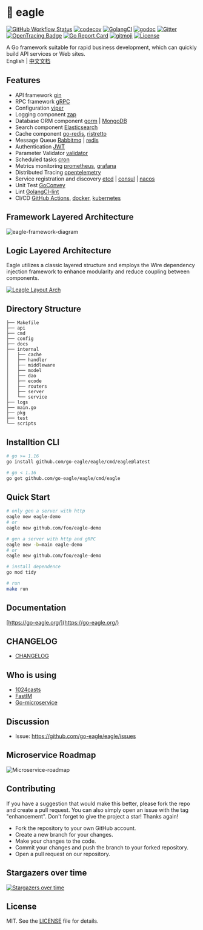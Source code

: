 # 🦅 eagle

 [![GitHub Workflow Status](https://img.shields.io/github/actions/workflow/status/go-eagle/eagle/test.yml?branch=master&style=flat-square)](https://github.com/go-eagle/eagle)
 [![codecov](https://codecov.io/gh/go-eagle/eagle/branch/master/graph/badge.svg)](https://codecov.io/gh/go-eagle/eagle)
 [![GolangCI](https://golangci.com/badges/github.com/golangci/golangci-lint.svg)](https://golangci.com)
 [![godoc](https://godoc.org/github.com/go-eagle/eagle?status.svg)](https://godoc.org/github.com/go-eagle/eagle)
 [![Gitter](https://badges.gitter.im/go-eagle/eagle.svg)](https://gitter.im/go-eagle/eagle?utm_source=badge&utm_medium=badge&utm_campaign=pr-badge)
 <a href="http://opentracing.io"><img src="https://img.shields.io/badge/OpenTracing-enabled-blue.svg" alt="OpenTracing Badge"></a>
 [![Go Report Card](https://goreportcard.com/badge/github.com/go-eagle/eagle)](https://goreportcard.com/report/github.com/go-eagle/eagle)
 [![gitmoji](https://img.shields.io/badge/gitmoji-%20%F0%9F%98%9C%20%F0%9F%98%8D-FFDD67.svg?style=flat-square)](https://github.com/carloscuesta/gitmoji)
 [![License](https://img.shields.io/github/license/go-eagle/eagle?style=flat-square)](/LICENSE)

A Go framework suitable for rapid business development, which can quickly build API services or Web sites.   
English | [中文文档](https://github.com/go-eagle/eagle/blob/master/README_ZH.md)

## Features

- API framework [gin](https://github.com/gin-gonic/gin) 
- RPC framework [gRPC](https://github.com/grpc/grpc-go)
- Configuration [viper](https://github.com/spf13/viper)
- Logging component [zap](https://github.com/uber-go/zap)
- Database ORM component [gorm](https://github.com/go-gorm/gorm) | [MongoDB](https://github.com/mongodb/mongo-go-driver)
- Search component [Elasticsearch](https://github.com/elastic/go-elasticsearch)
- Cache component [go-redis](https://github.com/go-redis/redis), [ristretto](https://github.com/dgraph-io/ristretto)
- Message Queue [Rabbitmq](https://github.com/rabbitmq/amqp091-go) | [redis](https://github.com/hibiken/asynq)
- Authentication [JWT](https://jwt.io/) 
- Parameter Validator [validator](https://github.com/go-playground/validator)
- Scheduled tasks [cron](https://github.com/robfig/cron)
- Metrics monitoring [prometheus](https://github.com/prometheus/client_golang/prometheus), [grafana](https://github.com/grafana/grafana)
- Distributed Tracing [opentelemetry](https://github.com/open-telemetry/opentelemetry-go)
- Service registration and discovery [etcd](https://github.com/etcd-io/etcd) | [consul](https://github.com/hashicorp/consul) | [nacos](https://github.com/alibaba/nacos)
- Unit Test [GoConvey](http://goconvey.co/)
- Lint [GolangCI-lint](https://golangci.com/)
- CI/CD [GitHub Actions](https://github.com/actions), [docker](https://www.docker.com/), [kubernetes](https://github.com/kubernetes/kubernetes)

## Framework Layered Architecture
![eagle-framework-diagram](https://github.com/go-eagle/eagle/assets/3043638/cd05f6d5-058c-4ab0-87ee-47148e0c68aa)

## Logic Layered Architecture

Eagle utilizes a classic layered structure and employs the Wire dependency injection framework to enhance modularity and reduce coupling between components.

[![Leagle Layout Arch](https://raw.githubusercontent.com/go-eagle/eagle/master/docs/images/eagle-layout-arch.png)](https://starchart.cc/go-eagle/eagle)

## Directory Structure

```shell
├── Makefile                     
├── api                          
├── cmd                          
├── config                       
├── docs                         
├── internal                     
│   ├── cache                    
│   ├── handler                  
│   ├── middleware               
│   ├── model                    
│   ├── dao                      
│   ├── ecode                    
│   ├── routers                  
│   ├── server                   
│   └── service                  
├── logs                         
├── main.go                      
├── pkg                          
├── test                         
└── scripts                      
```

## Installtion CLI

```bash
# go >= 1.16
go install github.com/go-eagle/eagle/cmd/eagle@latest

# go < 1.16
go get github.com/go-eagle/eagle/cmd/eagle
```

## Quick Start

```bash
# only gen a server with http
eagle new eagle-demo
# or 
eagle new github.com/foo/eagle-demo

# gen a server with http and gRPC
eagle new -b=main eagle-demo
# or 
eagle new github.com/foo/eagle-demo

# install dependence
go mod tidy

# run
make run
```

## Documentation

[https://go-eagle.org/](https://go-eagle.org/)

## CHANGELOG

- [CHANGELOG](https://github.com/go-eagle/eagle/blob/master/CHANGELOG.md)

## Who is using

- [1024casts](https://1024casts.com)
- [FastIM](https://github.com/1024casts/fastim)
- [Go-microservice](https://github.com/go-microservice)

## Discussion

- Issue: https://github.com/go-eagle/eagle/issues

## Microservice Roadmap

![Microservice-roadmap](https://github.com/go-eagle/eagle/assets/3043638/c7ef237e-e0f9-4699-843d-54588b2bcec8)

## Contributing

If you have a suggestion that would make this better, please fork the repo and create a pull request. You can also simply open an issue with the tag "enhancement". Don't forget to give the project a star! Thanks again!

- Fork the repository to your own GitHub account.
- Create a new branch for your changes.
- Make your changes to the code.
- Commit your changes and push the branch to your forked repository.
- Open a pull request on our repository.

## Stargazers over time

[![Stargazers over time](https://starchart.cc/go-eagle/eagle.svg)](https://starchart.cc/go-eagle/eagle)

## License

MIT. See the [LICENSE](LICENSE) file for details.
